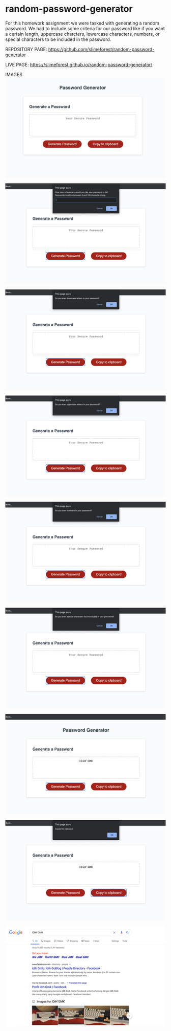 # random-password-generator
For this homework assignment we were tasked with generating a random password. We had to include some criteria for our password like if you want a certain length, uppercase charcters, lowercase characters, numbers, or special characters to be included in the password.

REPOSITORY PAGE:
https://github.com/slimeforest/random-password-generator

LIVE PAGE:
https://slimeforest.github.io/random-password-generator/


IMAGES
![default page, first start up](Assets/screenshots/default.png)

![when you click on "generate password, first prompt](Assets/screenshots/character-length.png)

![asking if you'd like lowercase characters, second prompt](Assets/screenshots/lowercase.png)

![asking if you'd like uppercase characters, third prompt](Assets/screenshots/uppercase.png)

![asking if you'd like numbers in your password, fourth prompt](Assets/screenshots/numbers.png)

![asking if you'd like special characters in your password](Assets/screenshots/special-characters.png)

![the generated password](Assets/screenshots/generated-password.png)

![prompt showing that you copied the new password to your clipboard](Assets/screenshots/copies-to-clipboard.png)

![showing that the copied password does infact copy and posting it into google](Assets/screenshots/copy-paste.png)
